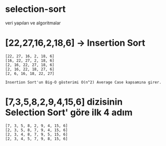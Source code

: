 # selection-sort
veri yapıları ve algoritmalar


# [22,27,16,2,18,6] -> Insertion Sort

    [22, 27, 16, 2, 18, 6]
    [16, 22, 27, 2, 18, 6]
    [2, 16, 22, 27, 18, 6]
    [2, 16, 22, 18, 27, 6]
    [2, 6, 16, 18, 22, 27]

    Insertion Sort'un Big-O gösterimi O(n^2) Average Case kapsamına girer.

# [7,3,5,8,2,9,4,15,6] dizisinin Selection Sort' göre ilk 4 adım
    
    [7, 3, 5, 8, 2, 9, 4, 15, 6]
    [2, 3, 5, 8, 7, 9, 4, 15, 6]
    [2, 3, 4, 8, 7, 9, 5, 15, 6]
    [2, 3, 4, 5, 7, 9, 8, 15, 6]
